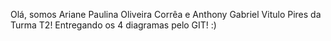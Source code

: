 Olá, somos Ariane Paulina Oliveira Corrêa e Anthony Gabriel Vitulo Pires da Turma T2! Entregando os 4 diagramas pelo GIT! :)
